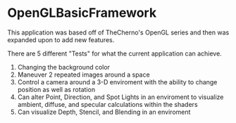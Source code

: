 # OpenGLBasicFramework

This application was based off of TheCherno's OpenGL series and then was expanded upon to add new features.

There are 5 different "Tests" for what the current application can achieve.

1. Changing the background color
2. Maneuver 2 repeated images around a space
3. Control a camera around a 3-D enviroment with the ability to change position as well as rotation
4. Can alter Point, Direction, and Spot Lights in an enviroment to visualize ambient, diffuse, and specular calculations within the shaders
5. Can visualize Depth, Stencil, and Blending in an enviroment
